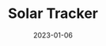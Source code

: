 ---
layout: inner
position: left
title: 'Solar Tracker'
date: 2023-01-06
categories: 
tags: 
    - Arduino
    - Control Systems
    - Sensor Integration
featured_image: 'img/posts/2023-solar-tracker-circuit-diagram.png'
project_link: 'https://github.com/georgelin-eng/Solar-tracker'
button_icon: 'github'
button_text: 'Projects summary'
lead_text: "A tracking system that points a solar panel towards light"
---